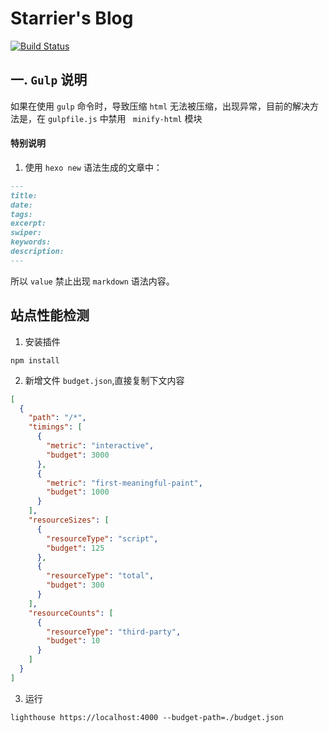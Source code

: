 # Starrier's Blog

[![Build Status](https://travis-ci.com/Starrier/starrier.github.io.svg?branch=master)](https://travis-ci.com/Starrier/starrier.github.io)

## 一. `Gulp` 说明

如果在使用  `gulp` 命令时，导致压缩 `html` 无法被压缩，出现异常，目前的解决方法是，在 `gulpfile.js` 中禁用 `
minify-html` 模块


#### **特别说明**

1. 使用 `hexo new` 语法生成的文章中：

```markdown
---
title:  
date:  
tags:  
excerpt:  
swiper:
keywords:  
description:  
---
```

所以 `value` 禁止出现 `markdown` 语法内容。


## 站点性能检测

1. 安装插件

```npm
npm install 
```

2. 新增文件 `budget.json`,直接复制下文内容

```json
[
  {
    "path": "/*",
    "timings": [
      {
        "metric": "interactive",
        "budget": 3000
      },
      {
        "metric": "first-meaningful-paint",
        "budget": 1000
      }
    ],
    "resourceSizes": [
      {
        "resourceType": "script",
        "budget": 125
      },
      {
        "resourceType": "total",
        "budget": 300
      }
    ],
    "resourceCounts": [
      {
        "resourceType": "third-party",
        "budget": 10
      }
    ]
  }
]
```


3. 运行 

```shell
lighthouse https://localhost:4000 --budget-path=./budget.json
```

